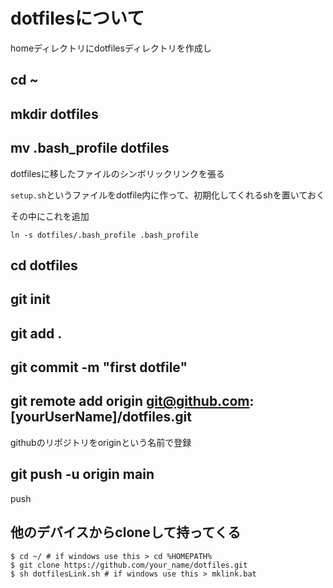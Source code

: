 # dotfilesについて

homeディレクトリにdotfilesディレクトリを作成し
## cd ~


## mkdir dotfiles
## mv .bash_profile dotfiles

dotfilesに移したファイルのシンボリックリンクを張る

`setup.sh`というファイルをdotfile内に作って、初期化してくれるshを置いておく

その中にこれを追加

`ln -s dotfiles/.bash_profile .bash_profile`

## cd dotfiles
## git init

## git add .
## git commit -m "first dotfile"

## git remote add origin git@github.com:[yourUserName]/dotfiles.git

githubのリポジトリをoriginという名前で登録

## git push -u origin main

push

## 他のデバイスからcloneして持ってくる

```
$ cd ~/ # if windows use this > cd %HOMEPATH%
$ git clone https://github.com/your_name/dotfiles.git
$ sh dotfilesLink.sh # if windows use this > mklink.bat
```
